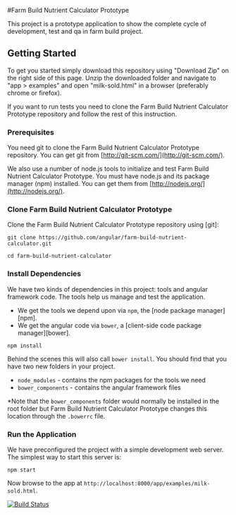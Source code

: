 #Farm Build Nutrient Calculator Prototype

This project is a prototype application to show the complete cycle of development, test and qa in farm build project.


## Getting Started

To get you started simply download this repository using "Download Zip" on the right side of this page. Unzip the downloaded folder and navigate to "app > examples" and open "milk-sold.html"
in a browser (preferably chrome or firefox).

If you want to run tests you need to clone the Farm Build Nutrient Calculator Prototype repository and follow the rest of this instruction.

### Prerequisites

You need git to clone the Farm Build Nutrient Calculator Prototype repository. You can get git from
[http://git-scm.com/](http://git-scm.com/).

We also use a number of node.js tools to initialize and test Farm Build Nutrient Calculator Prototype. You must have node.js and
its package manager (npm) installed.  You can get them from [http://nodejs.org/](http://nodejs.org/).

### Clone Farm Build Nutrient Calculator Prototype

Clone the Farm Build Nutrient Calculator Prototype repository using [git]:

```git clone https://github.com/angular/farm-build-nutrient-calculator.git```

```cd farm-build-nutrient-calculator```

### Install Dependencies

We have two kinds of dependencies in this project: tools and angular framework code.  The tools help
us manage and test the application.

* We get the tools we depend upon via `npm`, the [node package manager][npm].
* We get the angular code via `bower`, a [client-side code package manager][bower].

```
npm install
```

Behind the scenes this will also call `bower install`.  You should find that you have two new
folders in your project.

* `node_modules` - contains the npm packages for the tools we need
* `bower_components` - contains the angular framework files

*Note that the `bower_components` folder would normally be installed in the root folder but
Farm Build Nutrient Calculator Prototype changes this location through the `.bowerrc` file.

### Run the Application

We have preconfigured the project with a simple development web server.  The simplest way to start
this server is:

```
npm start
```

Now browse to the app at `http://localhost:8000/app/examples/milk-sold.html`.

[![Build Status](https://api.travis-ci.org/SpatialVision/farm-build-nutrient-calculator.svg?branch=master)](https://travis-ci.org/SpatialVision/farm-build-nutrient-calculator)
